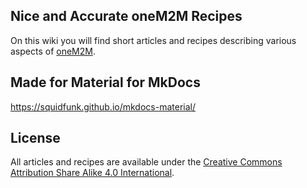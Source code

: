 ## Nice and Accurate oneM2M Recipes 

On this wiki you will find short articles and recipes describing various aspects of [oneM2M](https://onem2m.org).

## Made for Material for MkDocs

https://squidfunk.github.io/mkdocs-material/

## License

All articles and recipes are available under the [Creative Commons Attribution Share Alike 4.0 International](LICENSE).
